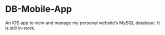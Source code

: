 # DB-Mobile-App
An iOS app to view and manage my personal website’s MySQL database. It is still in-work.
